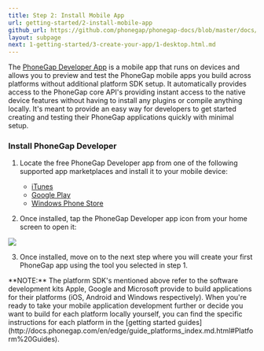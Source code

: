 ```yaml
---
title: Step 2: Install Mobile App
url: getting-started/2-install-mobile-app
github_url: https://github.com/phonegap/phonegap-docs/blob/master/docs/1-getting-started/2-install-mobile-app.html.md
layout: subpage
next: 1-getting-started/3-create-your-app/1-desktop.html.md
---
```


The [PhoneGap Developer App](http://app.phonegap.com) is a mobile app that runs on devices and allows you to preview and test the PhoneGap mobile
apps you build across platforms without additional platform SDK setup. It automatically provides access to the PhoneGap core API's
providing instant access to the native device features without having to install any plugins or compile anything locally. It's meant to provide
an easy way for developers to get started creating and testing their PhoneGap applications quickly with minimal setup.  

### Install PhoneGap Developer

1. Locate the free PhoneGap Developer app from one of the following supported app marketplaces and install it to your mobile device:

	- [iTunes](https://itunes.apple.com/app/id843536693)
	- [Google Play](https://play.google.com/store/apps/details?id=com.adobe.phonegap.app)
	- [Windows Phone Store](http://www.windowsphone.com/en-us/store/app/phonegap-developer/5c6a2d1e-4fad-4bf8-aaf7-71380cc84fe3)

2. Once installed, tap the PhoneGap Developer app icon from your home screen to open it:

 <img class="mobile-image" src="/images/dev-app-enter-add.jpg"/>

3. Once installed, move on to the next step where you will create your first PhoneGap app using the tool you selected in step 1.

  <div class="alert--info">**NOTE:** The platform SDK's mentioned above refer to the software development kits Apple, Google and Microsoft provide to build applications for their platforms (iOS, Android and Windows respectively).
 When you're ready to take your mobile application development further or decide you want to build for each platform locally yourself, you can find the specific instructions for each platform
 in the [getting started guides](http://docs.phonegap.com/en/edge/guide_platforms_index.md.html#Platform%20Guides). </div>
